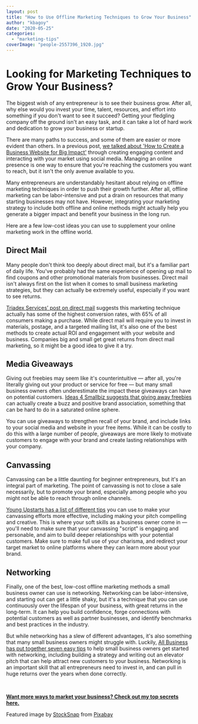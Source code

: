 ```yaml
---
layout: post
title: "How to Use Offline Marketing Techniques to Grow Your Business"
author: "kbagoy"
date: "2020-05-25"
categories: 
  - "marketing-tips"
coverImage: "people-2557396_1920.jpg"
---
```


# Looking for Marketing Techniques to Grow Your Business?

The biggest wish of any entrepreneur is to see their business grow. After all, why else would you invest your time, talent, resources, and effort into something if you don't want to see it succeed? Getting your fledgling company off the ground isn't an easy task, and it can take a lot of hard work and dedication to grow your business or startup.

There are many paths to success, and some of them are easier or more evident than others. In a previous post, [we talked about 'How to Create a Business Website for Big Impact'](https://katebagoy.com/create-a-business-website/) through creating engaging content and interacting with your market using social media. Managing an online presence is one way to ensure that you're reaching the customers you want to reach, but it isn't the only avenue available to you.

Many entrepreneurs are understandably hesitant about relying on offline marketing techniques in order to push their growth further. After all, offline marketing can be labor-intensive and put a drain on resources that many starting businesses may not have. However, integrating your marketing strategy to include both offline and online methods might actually help you generate a bigger impact and benefit your business in the long run.

Here are a few low-cost ideas you can use to supplement your online marketing work in the offline world. 

## **Direct Mail**

Many people don't think too deeply about direct mail, but it's a familiar part of daily life. You've probably had the same experience of opening up mail to find coupons and other promotional materials from businesses. Direct mail isn't always first on the list when it comes to small business marketing strategies, but they can actually be extremely useful, especially if you want to see returns.

[Triadex Services’ post on direct mail](https://www.triadexservices.com/direct-mail-marketing/direct-mail-advertising-still-yields-the-lowest-cost-per-lead/) suggests this marketing technique actually has some of the highest conversion rates, with 65% of all consumers making a purchase. While direct mail will require you to invest in materials, postage, and a targeted mailing list, it's also one of the best methods to create actual ROI and engagement with your website and business. Companies big and small get great returns from direct mail marketing, so it might be a good idea to give it a try.  

## **Media Giveaways**

Giving out freebies may seem like it's counterintuitive — after all, you're literally giving out your product or service for free — but many small business owners often underestimate the impact these giveaways can have on potential customers. [Ideas 4 Smallbiz suggests that giving away freebies](http://ideas4smallbiz.com/2012/04/6-reasons-giving-away-free-stuff-can-work-for-your-small-business/) can actually create a buzz and positive brand association, something that can be hard to do in a saturated online sphere.

You can use giveaways to strengthen recall of your brand, and include links to your social media and website in your free items. While it can be costly to do this with a large number of people, giveaways are more likely to motivate customers to engage with your brand and create lasting relationships with your company.

## **Canvassing**

Canvassing can be a little daunting for beginner entrepreneurs, but it's an integral part of marketing. The point of canvassing is not to close a sale necessarily, but to promote your brand, especially among people who you might not be able to reach through online channels. 

[Young Upstarts has a list of different tips](http://www.youngupstarts.com/2018/02/16/4-canvassing-tips-for-your-new-startup/) you can use to make your canvassing efforts more effective, including making your pitch compelling and creative. This is where your soft skills as a business owner come in — you'll need to make sure that your canvassing "script" is engaging and personable, and aim to build deeper relationships with your potential customers. Make sure to make full use of your charisma, and redirect your target market to online platforms where they can learn more about your brand.

## **Networking**

Finally, one of the best, low-cost offline marketing methods a small business owner can use is networking. Networking can be labor-intensive, and starting out can get a little shaky, but it's a technique that you can use continuously over the lifespan of your business, with great returns in the long-term. It can help you build confidence, forge connections with potential customers as well as partner businesses, and identify benchmarks and best practices in the industry.

But while networking has a slew of different advantages, it's also something that many small business owners might struggle with. Luckily, [All Business has put together seven easy tips](https://www.allbusiness.com/network-small-business-owner-113187-1.html) to help small business owners get started with networking, including building a strategy and writing out an elevator pitch that can help attract new customers to your business. Networking is an important skill that all entrepreneurs need to invest in, and can pull in huge returns over the years when done correctly.

 

**[Want more ways to market your business? Check out my top secrets here.](https://go.katebagoy.com/ebook)** 

Featured image by [StockSnap](https://pixabay.com/users/StockSnap-894430/?utm_source=link-attribution&utm_medium=referral&utm_campaign=image&utm_content=2557396) from [Pixabay](https://pixabay.com/?utm_source=link-attribution&utm_medium=referral&utm_campaign=image&utm_content=2557396)
